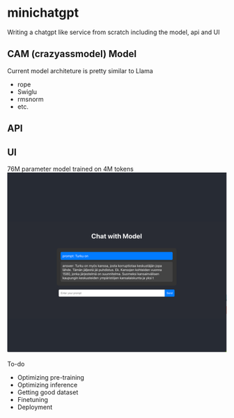 # minichatgpt
Writing a chatgpt like service from scratch including the model, api and UI

## CAM (crazyassmodel) Model
Current model architeture is pretty similar to Llama
- rope
- Swiglu
- rmsnorm
- etc.

## API


## UI
76M parameter model trained on 4M tokens
![UI](ui.png)


To-do
- Optimizing pre-training
- Optimizing inference
- Getting good dataset
- Finetuning
- Deployment